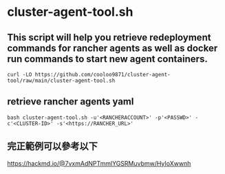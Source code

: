 # cluster-agent-tool.sh
## This script will help you retrieve redeployment commands for rancher agents as well as docker run commands to start new agent containers.
```
curl -LO https://github.com/cooloo9871/cluster-agent-tool/raw/main/cluster-agent-tool.sh
```
## retrieve rancher agents yaml
```
bash cluster-agent-tool.sh -u'<RANCHERACCOUNT>' -p'<PASSWD>' -c'<CLUSTER-ID>' -s'<https://RANCHER_URL>'
```

## 完正範例可以參考以下
https://hackmd.io/@7vxmAdNPTmmlYGSRMuvbmw/HyIoXwwnh
